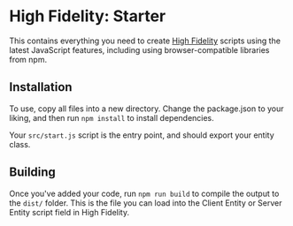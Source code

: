 # High Fidelity: Starter

This contains everything you need to create [High Fidelity](https://highfidelity.com) scripts
using the latest JavaScript features, including using browser-compatible libraries from npm.

## Installation

To use, copy all files into a new directory. Change the package.json to your liking, and then run `npm install` to install dependencies.

Your `src/start.js` script is the entry point, and should export your entity class.

## Building

Once you've added your code, run `npm run build` to compile the output to the `dist/` folder.
This is the file you can load into the Client Entity or Server Entity script field in High Fidelity.
